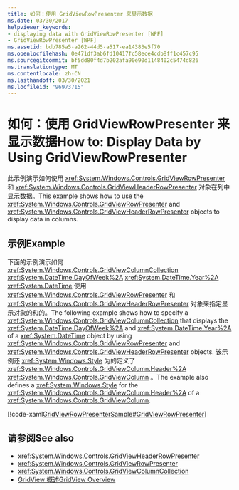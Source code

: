 ```yaml
---
title: 如何：使用 GridViewRowPresenter 来显示数据
ms.date: 03/30/2017
helpviewer_keywords:
- displaying data with GridViewRowPresenter [WPF]
- GridViewRowPresenter [WPF]
ms.assetid: bdb785a5-a262-44d5-a517-ea14383e5f70
ms.openlocfilehash: 0e471df3ab6fd10417fc58ece4cdb8ff1c457c95
ms.sourcegitcommit: bf5dd80f4d7b202afa90e90d1148402c5474d826
ms.translationtype: MT
ms.contentlocale: zh-CN
ms.lasthandoff: 03/30/2021
ms.locfileid: "96973715"
---
```

# <a name="how-to-display-data-by-using-gridviewrowpresenter"></a><span data-ttu-id="2c0e3-102">如何：使用 GridViewRowPresenter 来显示数据</span><span class="sxs-lookup"><span data-stu-id="2c0e3-102">How to: Display Data by Using GridViewRowPresenter</span></span>
<span data-ttu-id="2c0e3-103">此示例演示如何使用 <xref:System.Windows.Controls.GridViewRowPresenter> 和 <xref:System.Windows.Controls.GridViewHeaderRowPresenter> 对象在列中显示数据。</span><span class="sxs-lookup"><span data-stu-id="2c0e3-103">This example shows how to use the <xref:System.Windows.Controls.GridViewRowPresenter> and <xref:System.Windows.Controls.GridViewHeaderRowPresenter> objects to display data in columns.</span></span>  
  
## <a name="example"></a><span data-ttu-id="2c0e3-104">示例</span><span class="sxs-lookup"><span data-stu-id="2c0e3-104">Example</span></span>  
 <span data-ttu-id="2c0e3-105">下面的示例演示如何 <xref:System.Windows.Controls.GridViewColumnCollection> <xref:System.DateTime.DayOfWeek%2A> <xref:System.DateTime.Year%2A> <xref:System.DateTime> 使用 <xref:System.Windows.Controls.GridViewRowPresenter> 和 <xref:System.Windows.Controls.GridViewHeaderRowPresenter> 对象来指定显示对象的和的。</span><span class="sxs-lookup"><span data-stu-id="2c0e3-105">The following example shows how to specify a <xref:System.Windows.Controls.GridViewColumnCollection> that displays the <xref:System.DateTime.DayOfWeek%2A> and <xref:System.DateTime.Year%2A> of a <xref:System.DateTime> object by using <xref:System.Windows.Controls.GridViewRowPresenter> and <xref:System.Windows.Controls.GridViewHeaderRowPresenter> objects.</span></span> <span data-ttu-id="2c0e3-106">该示例还 <xref:System.Windows.Style> 为的定义了 <xref:System.Windows.Controls.GridViewColumn.Header%2A> <xref:System.Windows.Controls.GridViewColumn> 。</span><span class="sxs-lookup"><span data-stu-id="2c0e3-106">The example also defines a <xref:System.Windows.Style> for the <xref:System.Windows.Controls.GridViewColumn.Header%2A> of a <xref:System.Windows.Controls.GridViewColumn>.</span></span>  
  
 [!code-xaml[GridViewRowPresenterSample#GridViewRowPresenter](~/samples/snippets/csharp/VS_Snippets_Wpf/GridViewRowPresenterSample/CS/Window1.xaml#gridviewrowpresenter)]  
  
## <a name="see-also"></a><span data-ttu-id="2c0e3-107">请参阅</span><span class="sxs-lookup"><span data-stu-id="2c0e3-107">See also</span></span>

- <xref:System.Windows.Controls.GridViewHeaderRowPresenter>
- <xref:System.Windows.Controls.GridViewRowPresenter>
- <xref:System.Windows.Controls.GridViewColumnCollection>
- [<span data-ttu-id="2c0e3-108">GridView 概述</span><span class="sxs-lookup"><span data-stu-id="2c0e3-108">GridView Overview</span></span>](gridview-overview.md)
